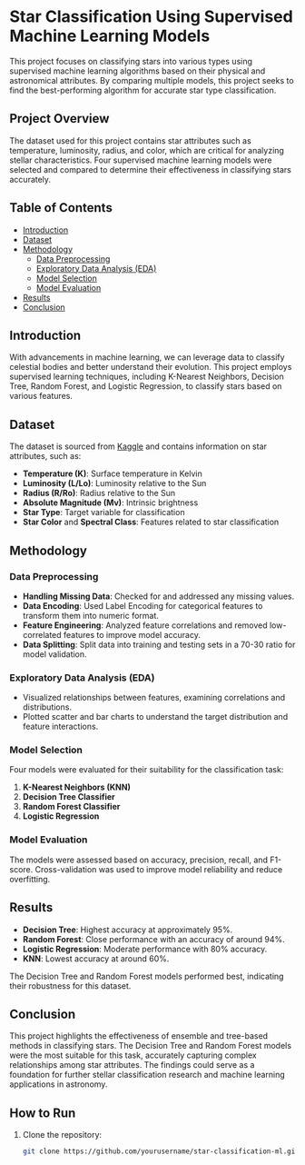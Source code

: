 # Star Classification Using Supervised Machine Learning Models

This project focuses on classifying stars into various types using supervised machine learning algorithms based on their physical and astronomical attributes. By comparing multiple models, this project seeks to find the best-performing algorithm for accurate star type classification.

## Project Overview

The dataset used for this project contains star attributes such as temperature, luminosity, radius, and color, which are critical for analyzing stellar characteristics. Four supervised machine learning models were selected and compared to determine their effectiveness in classifying stars accurately.

## Table of Contents
- [Introduction](#introduction)
- [Dataset](#dataset)
- [Methodology](#methodology)
  - [Data Preprocessing](#data-preprocessing)
  - [Exploratory Data Analysis (EDA)](#exploratory-data-analysis-eda)
  - [Model Selection](#model-selection)
  - [Model Evaluation](#model-evaluation)
- [Results](#results)
- [Conclusion](#conclusion)

## Introduction

With advancements in machine learning, we can leverage data to classify celestial bodies and better understand their evolution. This project employs supervised learning techniques, including K-Nearest Neighbors, Decision Tree, Random Forest, and Logistic Regression, to classify stars based on various features.

## Dataset

The dataset is sourced from [Kaggle](https://www.kaggle.com/datasets/deepu1109/star-dataset) and contains information on star attributes, such as:
- **Temperature (K)**: Surface temperature in Kelvin
- **Luminosity (L/Lo)**: Luminosity relative to the Sun
- **Radius (R/Ro)**: Radius relative to the Sun
- **Absolute Magnitude (Mv)**: Intrinsic brightness
- **Star Type**: Target variable for classification
- **Star Color** and **Spectral Class**: Features related to star classification

## Methodology

### Data Preprocessing
- **Handling Missing Data**: Checked for and addressed any missing values.
- **Data Encoding**: Used Label Encoding for categorical features to transform them into numeric format.
- **Feature Engineering**: Analyzed feature correlations and removed low-correlated features to improve model accuracy.
- **Data Splitting**: Split data into training and testing sets in a 70-30 ratio for model validation.

### Exploratory Data Analysis (EDA)
- Visualized relationships between features, examining correlations and distributions.
- Plotted scatter and bar charts to understand the target distribution and feature interactions.

### Model Selection
Four models were evaluated for their suitability for the classification task:
1. **K-Nearest Neighbors (KNN)**
2. **Decision Tree Classifier**
3. **Random Forest Classifier**
4. **Logistic Regression**

### Model Evaluation
The models were assessed based on accuracy, precision, recall, and F1-score. Cross-validation was used to improve model reliability and reduce overfitting.

## Results

- **Decision Tree**: Highest accuracy at approximately 95%.
- **Random Forest**: Close performance with an accuracy of around 94%.
- **Logistic Regression**: Moderate performance with 80% accuracy.
- **KNN**: Lowest accuracy at around 60%.

The Decision Tree and Random Forest models performed best, indicating their robustness for this dataset.

## Conclusion

This project highlights the effectiveness of ensemble and tree-based methods in classifying stars. The Decision Tree and Random Forest models were the most suitable for this task, accurately capturing complex relationships among star attributes. The findings could serve as a foundation for further stellar classification research and machine learning applications in astronomy.

## How to Run

1. Clone the repository:
   ```bash
   git clone https://github.com/yourusername/star-classification-ml.git
   ```
